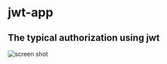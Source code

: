 # jwt-app

## The typical authorization using jwt

![screen shot](https://i.ibb.co/fSNL5cY/Screenshot-3.png)
